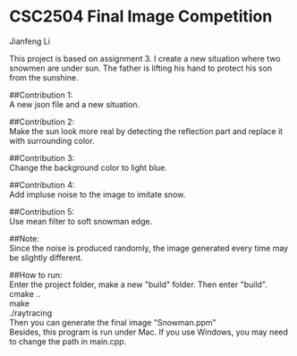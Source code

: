 # CSC2504 Final Image Competition
Jianfeng Li   

This project is based on assignment 3. I create a new situation where two snowmen are under sun. The father is lifting his hand to protect his son from the sunshine.   

##Contribution 1:  
A new json file and a new situation.

##Contribution 2:   
Make the sun look more real by detecting the reflection part and replace it with surrounding color.

##Contribution 3:  
Change the background color to light blue.

##Contribution 4:  
Add impluse noise to the image to imitate snow.

##Contribution 5:  
Use mean filter to soft snowman edge.

##Note:  
Since the noise is produced randomly, the image generated every time may be slightly different.

##How to run:  
Enter the project folder, make a new "build" folder. Then enter "build".   
cmake ..  
make  
./raytracing  
Then you can generate the final image "Snowman.ppm"  
Besides, this program is run under Mac. If you use Windows, you may need to change the path in main.cpp.

